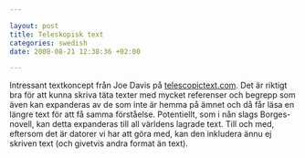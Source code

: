 ```yaml
--- 

layout: post
title: Teleskopisk text 
categories: swedish 
date: 2008-08-21 12:38:36 +02:00 

---
```


Intressant textkoncept från Joe Davis på [telescopictext.com](http://www.telescopictext.com/). Det är riktigt bra för att kunna skriva täta texter med mycket referenser och begrepp som även kan expanderas av de som inte är hemma på ämnet och då får läsa en längre text för att få samma förståelse. Potentiellt, som i nån slags Borges-novell, kan detta expanderas till all världens lagrade text. Till och med, eftersom det är datorer vi har att göra med, kan den inkludera ännu ej skriven text (och givetvis andra format än text). 